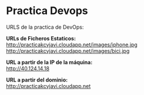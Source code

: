 <h1>Practica Devops</h1>

URLS de la practica de DevOps:

<b>URLs de Ficheros Estaticos:</b>
http://practicakcvjavi.cloudapp.net/images/iphone.jpg
http://practicakcvjavi.cloudapp.net/images/bici.jpg

<b>URL a partir de la IP de la máquina:</b>  
http://40.124.14.18

<b>URL a partir del dominio:</b>  
http://practicakcvjavi.cloudapp.net


